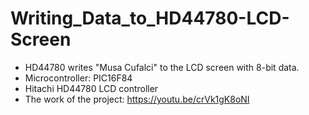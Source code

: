 # Writing_Data_to_HD44780-LCD-Screen

- HD44780 writes "Musa Cufalci" to the LCD screen with 8-bit data.
- Microcontroller: PIC16F84
- Hitachi HD44780 LCD controller
- The work of the project:  https://youtu.be/crVk1gK8oNI

